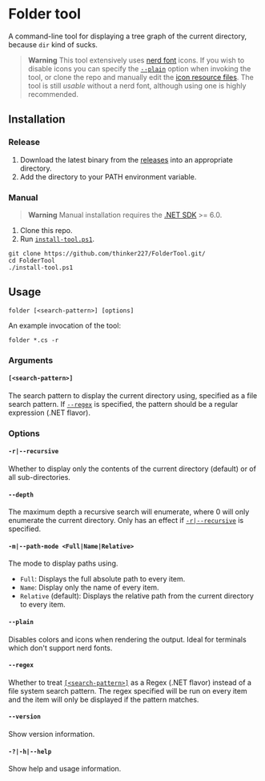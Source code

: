# Folder tool

A command-line tool for displaying a tree graph of the current directory, because `dir` kind of sucks.

> **Warning**
> This tool extensively uses [nerd font](https://www.nerdfonts.com) icons. If you wish to disable icons you can specify the [`--plain`](#plain) option when invoking the tool, or clone the repo and manually edit the [icon resource files](./src/FolderTool/Resources/). The tool is still *usable* without a nerd font, although using one is highly recommended.

## Installation

### Release

1. Download the latest binary from the [releases](https://github.com/thinker227/FolderTool/releases) into an appropriate directory.
2. Add the directory to your PATH environment variable.

### Manual

> **Warning**
> Manual installation requires the [.NET SDK](https://dotnet.microsoft.com/en-us/) >= 6.0.

1. Clone this repo.
2. Run [`install-tool.ps1`](./install-tool.ps1).

```cli
git clone https://github.com/thinker227/FolderTool.git/
cd FolderTool
./install-tool.ps1
```

## Usage
```cli
folder [<search-pattern>] [options]
```
An example invocation of the tool:
```cli
folder *.cs -r
```

### Arguments
#### `[<search-pattern>]`
The search pattern to display the current directory using, specified as a file search pattern. If [`--regex`](#regex) is specified, the pattern should be a regular expression (.NET flavor).

### Options
#### `-r|--recursive`
Whether to display only the contents of the current directory (default) or of all
sub-directories.

#### `--depth`
The maximum depth a recursive search will enumerate, where 0 will only enumerate the current directory. Only has an effect if [`-r|--recursive`](#r--recursive) is specified.

#### `-m|--path-mode <Full|Name|Relative>`
The mode to display paths using.
- `Full`: Displays the full absolute path to every item.
- `Name`: Display only the name of every item.
- `Relative` (default): Displays the relative path from the current directory to every item.

#### `--plain`
Disables colors and icons when rendering the output. Ideal for terminals which don't support nerd fonts.

#### `--regex`
Whether to treat [`[<search-pattern>]`](#search-pattern) as a Regex (.NET flavor) instead of a file system search pattern. The regex specified will be run on every item and the item will only be displayed if the pattern matches.

#### `--version`
Show version information.

#### `-?|-h|--help`
Show help and usage information.
